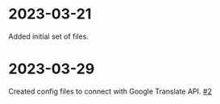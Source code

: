 # 2023-03-21
Added initial set of files.

# 2023-03-29
 Created config files to connect with Google Translate API. [#2 ](https://github.com/ddanchev97/ot-2023-api/pull/2)
